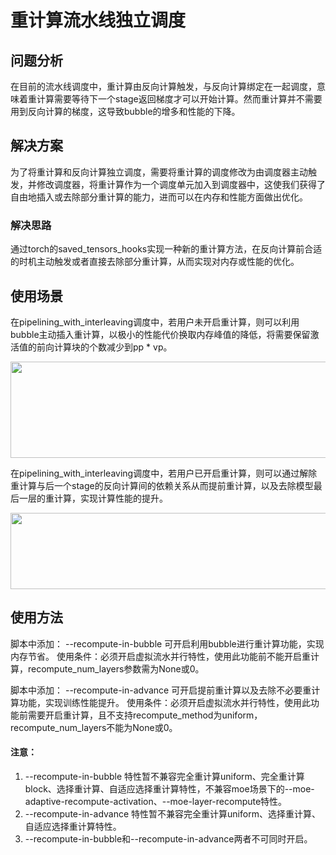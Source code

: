 # 重计算流水线独立调度
## 问题分析

在目前的流水线调度中，重计算由反向计算触发，与反向计算绑定在一起调度，意味着重计算需要等待下一个stage返回梯度才可以开始计算。然而重计算并不需要用到反向计算的梯度，这导致bubble的增多和性能的下降。

## 解决方案

为了将重计算和反向计算独立调度，需要将重计算的调度修改为由调度器主动触发，并修改调度器，将重计算作为一个调度单元加入到调度器中，这使我们获得了自由地插入或去除部分重计算的能力，进而可以在内存和性能方面做出优化。

### 解决思路
通过torch的saved_tensors_hooks实现一种新的重计算方法，在反向计算前合适的时机主动触发或者直接去除部分重计算，从而实现对内存或性能的优化。

## 使用场景

在pipelining_with_interleaving调度中，若用户未开启重计算，则可以利用bubble主动插入重计算，以极小的性能代价换取内存峰值的降低，将需要保留激活值的前向计算块的个数减少到pp * vp。
<p align="center"> <img src="../../sources/images/ripipe_a.png" height="154px" width="972px"></p>

在pipelining_with_interleaving调度中，若用户已开启重计算，则可以通过解除重计算与后一个stage的反向计算间的依赖关系从而提前重计算，以及去除模型最后一层的重计算，实现计算性能的提升。
<p align="center"> <img src="../../sources/images/ripipe_b.png" height="122px" width="954px"></p>

## 使用方法

脚本中添加： --recompute-in-bubble 可开启利用bubble进行重计算功能，实现内存节省。
使用条件：必须开启虚拟流水并行特性，使用此功能前不能开启重计算，recompute_num_layers参数需为None或0。

脚本中添加： --recompute-in-advance 可开启提前重计算以及去除不必要重计算功能，实现训练性能提升。
使用条件：必须开启虚拟流水并行特性，使用此功能前需要开启重计算，且不支持recompute_method为uniform，recompute_num_layers不能为None或0。

#### 注意：

1. --recompute-in-bubble 特性暂不兼容完全重计算uniform、完全重计算block、选择重计算、自适应选择重计算特性，不兼容moe场景下的--moe-adaptive-recompute-activation、--moe-layer-recompute特性。
2. --recompute-in-advance 特性暂不兼容完全重计算uniform、选择重计算、自适应选择重计算特性。
3. --recompute-in-bubble和--recompute-in-advance两者不可同时开启。

